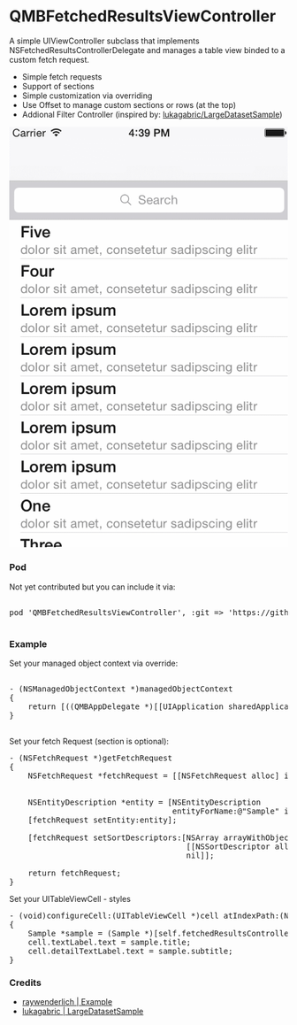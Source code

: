 QMBFetchedResultsViewController
===============================

A simple UIViewController subclass that implements NSFetchedResultsControllerDelegate and manages a table view binded to a custom fetch request.

- Simple fetch requests
- Support of sections
- Simple customization via overriding
- Use Offset to manage custom sections or rows (at the top)
- Addional Filter Controller (inspired by: [lukagabric/LargeDatasetSample](https://github.com/lukagabric/LargeDatasetSample))

![Demo](QMBFetchedResultsViewController-Sample/cast.gif)

### Pod ###

Not yet contributed but you can include it via:
<pre>

pod 'QMBFetchedResultsViewController', :git => 'https://github.com/quemb/QMBFetchedResultsViewController.git'

</pre>


### Example ###

Set your managed object context via override:
<pre>

- (NSManagedObjectContext *)managedObjectContext
{
    return [((QMBAppDelegate *)[[UIApplication sharedApplication] delegate]) managedObjectContext];
}

</pre>

Set your fetch Request (section is optional):
<pre>
- (NSFetchRequest *)getFetchRequest
{
    NSFetchRequest *fetchRequest = [[NSFetchRequest alloc] init];
    
    
    NSEntityDescription *entity = [NSEntityDescription
                                   entityForName:@"Sample" inManagedObjectContext:[self managedObjectContext]];
    [fetchRequest setEntity:entity];
    
    [fetchRequest setSortDescriptors:[NSArray arrayWithObjects:
                                      [[NSSortDescriptor alloc] initWithKey:@"title" ascending:YES],
                                      nil]];
    
    return fetchRequest;
}
</pre>

Set your UITableViewCell - styles
<pre>
- (void)configureCell:(UITableViewCell *)cell atIndexPath:(NSIndexPath *)indexPath
{
    Sample *sample = (Sample *)[self.fetchedResultsController objectAtIndexPath:indexPath];
    cell.textLabel.text = sample.title;
    cell.detailTextLabel.text = sample.subtitle;
}
</pre>

### Credits ###
- [raywenderlich | Example](http://www.raywenderlich.com/999/core-data-tutorial-how-to-use-nsfetchedresultscontroller)
- [lukagabric | LargeDatasetSample](https://github.com/lukagabric/LargeDatasetSample)
